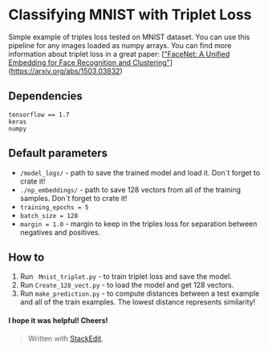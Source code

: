 # Classifying MNIST with Triplet Loss
Simple example of triples loss tested on MNIST dataset.
You can use this pipeline for any images loaded as numpy arrays.
You can find more information about triplet loss in a great paper: [["FaceNet: A Unified Embedding for Face Recognition and Clustering"](http://arxiv.org/abs/1503.03832)](https://arxiv.org/abs/1503.03832)
## Dependencies
```
tensorflow == 1.7
keras
numpy
```
## Default parameters
* ``/model_logs/`` - path to save the trained model and load it. Don`t forget to crate it!
* ``./np_embeddings/`` - path to save 128 vectors from all of the training samples. Don`t forget to crate it!
*  ``training_epochs = 5``
* ``batch_size = 128``
* ``margin = 1.0`` - margin to keep in the triples loss for separation between negatives and positives.
## How to
1. Run `` Mnist_triplet.py``  - to train triplet loss and save the model.
2. Run ``Create_128_vect.py``  - to load the model and get 128 vectors.
3. Run ``make_prediction.py`` - to compute distances between a test example and all of the train examples. The lowest distance represents similarity!
#### I hope it was helpful! Cheers!

> Written with [StackEdit](https://stackedit.io/).